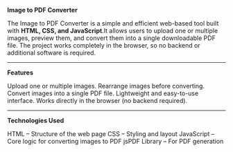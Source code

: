 **Image to PDF Converter**

The Image to PDF Converter is a simple and efficient web-based tool built with **HTML, CSS, and JavaScript**.It allows users to upload one or multiple images, preview them, and convert them into a single downloadable PDF file. The project works completely in the browser, so no backend or additional software is required.

---

**Features**

Upload one or multiple images.
Rearrange images before converting.
Convert images into a single PDF file.
Lightweight and easy-to-use interface.
Works directly in the browser (no backend required).

---

**Technologies Used**

HTML – Structure of the web page
CSS – Styling and layout
JavaScript – Core logic for converting images to PDF
jsPDF Library – For PDF generation
